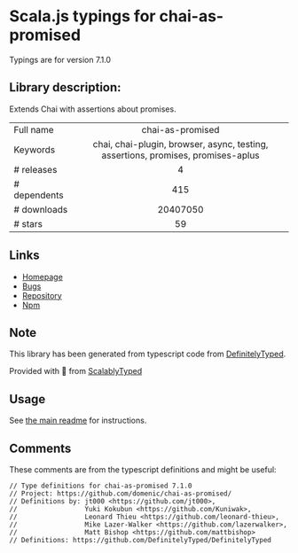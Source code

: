 
# Scala.js typings for chai-as-promised

Typings are for version 7.1.0

## Library description:
Extends Chai with assertions about promises.

|                    |                 |
| ------------------ | :-------------: |
| Full name          | chai-as-promised |
| Keywords           | chai, chai-plugin, browser, async, testing, assertions, promises, promises-aplus |
| # releases         | 4 |
| # dependents       | 415 |
| # downloads        | 20407050 |
| # stars            | 59 |

## Links
- [Homepage](https://github.com/domenic/chai-as-promised#readme)
- [Bugs](https://github.com/domenic/chai-as-promised/issues)
- [Repository](https://github.com/domenic/chai-as-promised)
- [Npm](https://www.npmjs.com/package/chai-as-promised)
    


## Note
This library has been generated from typescript code from [DefinitelyTyped](https://definitelytyped.org).

Provided with :purple_heart: from [ScalablyTyped](https://github.com/oyvindberg/ScalablyTyped)

## Usage
See [the main readme](../../readme.md) for instructions.

## Comments

These comments are from the typescript definitions and might be useful:
```
// Type definitions for chai-as-promised 7.1.0
// Project: https://github.com/domenic/chai-as-promised/
// Definitions by: jt000 <https://github.com/jt000>,
//                 Yuki Kokubun <https://github.com/Kuniwak>,
//                 Leonard Thieu <https://github.com/leonard-thieu>,
//                 Mike Lazer-Walker <https://github.com/lazerwalker>,
//                 Matt Bishop <https://github.com/mattbishop>
// Definitions: https://github.com/DefinitelyTyped/DefinitelyTyped

```


